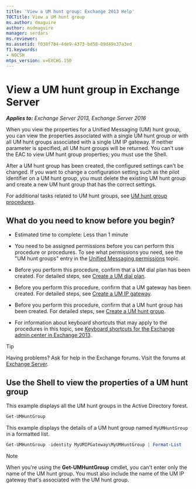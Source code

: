 ```yaml
---
title: 'View a UM hunt group: Exchange 2013 Help'
TOCTitle: View a UM hunt group
ms.author: dmaguire
author: msdmaguire
manager: serdars
ms.reviewer:
ms.assetid: f038f7b4-4de9-4373-bd58-09d49e37a3ed
f1.keywords:
- NOCSH
mtps_version: v=EXCHG.150
---
```


# View a UM hunt group in Exchange Server

_**Applies to:** Exchange Server 2013, Exchange Server 2016_

When you view the properties for a Unified Messaging (UM) hunt group, you can view the properties associated with a single UM hunt group or with all UM hunt groups associated with a single UM IP gateway. If neither parameter is specified, all UM hunt groups will be returned. You can't use the EAC to view UM hunt group properties; you must use the Shell.

After a UM hunt group has been created, the configured settings can't be changed. If you want to change a configuration setting such as the pilot identifier on a UM hunt group, you must delete the existing UM hunt group and create a new UM hunt group that has the correct settings.

For additional tasks related to UM hunt groups, see [UM hunt group procedures](um-hunt-group-procedures-exchange-2013-help.md).

## What do you need to know before you begin?

- Estimated time to complete: Less than 1 minute

- You need to be assigned permissions before you can perform this procedure or procedures. To see what permissions you need, see the "UM hunt groups" entry in the [Unified Messaging permissions](unified-messaging-permissions-exchange-2013-help.md) topic.

- Before you perform this procedure, confirm that a UM dial plan has been created. For detailed steps, see [Create a UM dial plan](create-um-dial-plan-exchange-2013-help.md).

- Before you perform this procedure, confirm that a UM gateway has been created. For detailed steps, see [Create a UM IP gateway](create-um-ip-gateway-exchange-2013-help.md).

- Before you perform this procedure, confirm that a UM hunt group has been created. For detailed steps, see [Create a UM hunt group](create-um-hunt-group-exchange-2013-help.md).

- For information about keyboard shortcuts that may apply to the procedures in this topic, see [Keyboard shortcuts for the Exchange admin center in Exchange 2013](keyboard-shortcuts-in-the-exchange-admin-center-2013-help.md).

> [!TIP]
> Having problems? Ask for help in the Exchange forums. Visit the forums at [Exchange Server](https://social.technet.microsoft.com/forums/office/home?category=exchangeserver).

## Use the Shell to view the properties of a UM hunt group

This example displays all the UM hunt groups in the Active Directory forest.

```powershell
Get-UMHuntGroup
```

This example displays the details of a UM hunt group named `MyUMHuntGroup` in a formatted list.

```powershell
Get-UMHuntGroup -identity MyUMIPGateway\MyUMHuntGroup | Format-List
```

> [!NOTE]
> When you're using the **Get-UMHuntGroup** cmdlet, you can't enter only the name of the UM hunt group. You must also include the name of the UM IP gateway that's associated with the UM hunt group.
